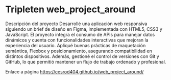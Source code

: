 # Tripleten web_project_around
Descripción del proyecto
Desarrollé una aplicación web responsiva siguiendo un brief de diseño en Figma, implementada con HTML5, CSS3 y JavaScript. El proyecto integra el consumo de APIs para manejar datos dinámicos y cuenta con funcionalidades interactivas que mejoran la experiencia del usuario. Apliqué buenas prácticas de maquetación semántica, Flexbox y posicionamiento, asegurando compatibilidad en distintos dispositivos. Además, gestioné el control de versiones con Git y GitHub, lo que permitió mantener un flujo de trabajo ordenado y profesional.

Enlace a página
https://cesrod404.github.io/web_project_around/
